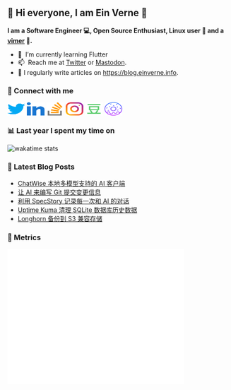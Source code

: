 ## 👋 Hi everyone, I am Ein Verne 👋

**I am a Software Engineer 💻, Open Source Enthusiast, Linux user :penguin: and a [vimer](https://github.com/einverne/dotfiles) :man:.**

- 🌱 &nbsp;I’m currently learning Flutter
- 📫 &nbsp;Reach me at [Twitter](https://twitter.com/einverne) or <a rel="me" href="https://m.einverne.info/@einverne">Mastodon</a>.
- 📝 I regularly write articles on <https://blog.einverne.info>.


### 🔗 Connect with me
<a href="https://twitter.com/einverne" target="_blank"><img align="center" src="images/twitter.svg" alt="twitter einverne" height="30" width="40" /></a>
<a href="https://linkedin.com/in/einverne" target="_blank"><img align="center" src="images/linked-in-alt.svg" alt="linkedin einverne" height="30" width="40" /></a>
<a href="https://stackoverflow.com/users/1820217/einverne" target="_blank"><img align="center" src="images/stack-overflow.svg" alt="stackoverflow einverne" height="30" width="40" /></a>
<a href="https://instagram.com/einverne" target="_blank"><img align="center" src="images/instagram.svg" alt="instagram einverne" height="30" width="40" /></a>
<a href="https://www.douban.com/people/einverne" target="_blank"><img align="center" src="images/douban.svg" alt="douban einverne" height="30" width="40" /></a>
<a href="https://homer.einverne.info" target="_blank"><img align="center" src="images/homer.svg" alt="einverne online services" height="30" width="40" /></a>

### 📊 Last year I spent my time on

![wakatime stats](https://github-readme-stats.vercel.app/api/wakatime?username=einverne&api_domain=wakapi.einverne.info&hide_title=true&hide_border=true&langs_count=18&bg_color=00000000&text_color=777&layout=compact)

### 📕 Latest Blog Posts
<!-- BLOG-POST-LIST:START -->
- [ChatWise 本地多模型支持的 AI 客户端](https://blog.einverne.info/post/2025/06/chatwise.html)
- [让 AI 来编写 Git 提交变更信息](https://blog.einverne.info/post/2025/06/ai-commits.html)
- [利用 SpecStory 记录每一次和 AI 的对话](https://blog.einverne.info/post/2025/06/specstory-save-ai-chat-history.html)
- [Uptime Kuma 清理 SQLite 数据库历史数据](https://blog.einverne.info/post/2025/06/uptime-kuma-clean-sqlite-db.html)
- [Longhorn 备份到 S3 兼容存储](https://blog.einverne.info/post/2025/06/k8s-longhorn-backup.html)
<!-- BLOG-POST-LIST:END -->

### 👻 Metrics
<img align="left" src="/metrics.base.svg" alt="Metrics" width="400">
